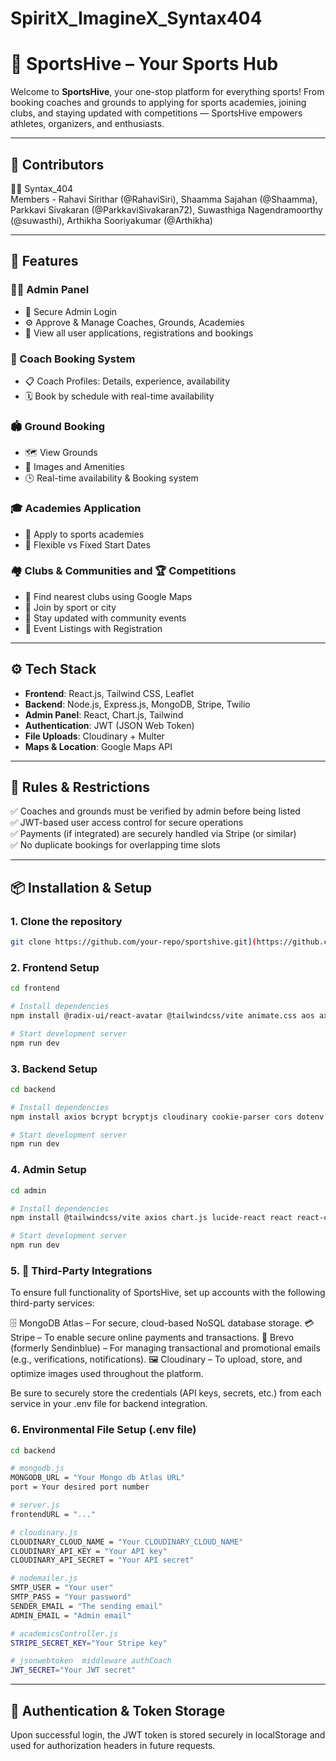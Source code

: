 # SpiritX_ImagineX_Syntax404

# 🐝 SportsHive – Your Sports Hub

Welcome to **SportsHive**, your one-stop platform for everything sports! From booking coaches and grounds to applying for sports academies, joining clubs, and staying updated with competitions — SportsHive empowers athletes, organizers, and enthusiasts.

---

## 🤝 Contributors  
👨‍💻 Syntax_404  
Members - Rahavi Sirithar (@RahaviSiri), Shaamma Sajahan (@Shaamma), Parkkavi Sivakaran (@ParkkaviSivakaran72), Suwasthiga Nagendramoorthy (@suwasthi), Arthikha Sooriyakumar (@Arthikha)

---

## 🚀 Features

### 🧑‍💼 Admin Panel  
- 🔐 Secure Admin Login  
- ⚙️ Approve & Manage Coaches, Grounds, Academies  
- 📝 View all user applications, registrations and bookings

### 🎯 Coach Booking System  
- 📋 Coach Profiles: Details, experience, availability  
- 🗓️ Book by schedule with real-time availability   

### 🏟️ Ground Booking  
- 🗺️ View Grounds 
- 📸 Images and Amenities
- 🕒 Real-time availability & Booking system  

### 🎓 Academies Application  
- 📜 Apply to sports academies 
- 🔄 Flexible vs Fixed Start Dates 

### 🏘️ Clubs & Communities and 🏆 Competitions
- 📍 Find nearest clubs using Google Maps  
- 🤝 Join by sport or city
- 📣 Stay updated with community events     
- 📆 Event Listings with Registration  
 
---

## ⚙️ Tech Stack  

- **Frontend**: React.js, Tailwind CSS, Leaflet  
- **Backend**: Node.js, Express.js, MongoDB, Stripe, Twilio  
- **Admin Panel**: React, Chart.js, Tailwind  
- **Authentication**: JWT (JSON Web Token)  
- **File Uploads**: Cloudinary + Multer  
- **Maps & Location**: Google Maps API  

---

## 📜 Rules & Restrictions  
✅ Coaches and grounds must be verified by admin before being listed  
✅ JWT-based user access control for secure operations  
✅ Payments (if integrated) are securely handled via Stripe (or similar)  
✅ No duplicate bookings for overlapping time slots  

---

## 📦 Installation & Setup  

### 1. Clone the repository  
```bash
git clone https://github.com/your-repo/sportshive.git](https://github.com/RahaviSiri/SpiritX_Syntax404.git
```

### 2. Frontend Setup
```bash
cd frontend

# Install dependencies
npm install @radix-ui/react-avatar @tailwindcss/vite animate.css aos axios framer-motion leaflet lucide-react react react-dom react-icons react-leaflet react-router-dom react-toastify tailwind-scrollbar-hide

# Start development server
npm run dev
```

### 3. Backend Setup
```bash
cd backend

# Install dependencies
npm install axios bcrypt bcryptjs cloudinary cookie-parser cors dotenv express follow-redirects jsonwebtoken moment mongoose multer nodemailer nodemon stripe twilio validator

# Start development server
npm run dev
```

### 4. Admin Setup
```bash
cd admin

# Install dependencies
npm install @tailwindcss/vite axios chart.js lucide-react react react-chartjs-2 react-dom react-icons react-router-dom react-toastify tailwindcss

# Start development server
npm run dev
```

### 5. 🔗 Third-Party Integrations
To ensure full functionality of SportsHive, set up accounts with the following third-party services:

🗄️ MongoDB Atlas – For secure, cloud-based NoSQL database storage.
💳 Stripe – To enable secure online payments and transactions.
📧 Brevo (formerly Sendinblue) – For managing transactional and promotional emails (e.g., verifications, notifications).
🖼️ Cloudinary – To upload, store, and optimize images used throughout the platform.

Be sure to securely store the credentials (API keys, secrets, etc.) from each service in your .env file for backend integration.


### 6. Environmental File Setup (.env file)
```bash
cd backend

# mongodb.js
MONGODB_URL = "Your Mongo db Atlas URL"
port = Your desired port number

# server.js
frontendURL = "..."

# cloudinary.js
CLOUDINARY_CLOUD_NAME = "Your CLOUDINARY_CLOUD_NAME"
CLOUDINARY_API_KEY = "Your API key"
CLOUDINARY_API_SECRET = "Your API secret"

# nodemailer.js
SMTP_USER = "Your user"
SMTP_PASS = "Your password"
SENDER_EMAIL = "The sending email"
ADMIN_EMAIL = "Admin email"

# academicsController.js
STRIPE_SECRET_KEY="Your Stripe key"

# jsonwebtoken  middleware authCoach
JWT_SECRET="Your JWT secret"

```

---

## 🔐 Authentication & Token Storage
Upon successful login, the JWT token is stored securely in localStorage and used for authorization headers in future requests.
